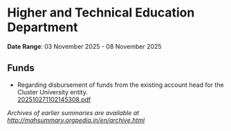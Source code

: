 # Higher and Technical Education Department

**Date Range**: 03 November 2025 - 08 November 2025


## Funds
- Regarding disbursement of funds from the existing account head for the Cluster University entity.\
  [202510271102145308.pdf](https://gr.maharashtra.gov.in/Site/Upload/Government%20Resolutions/English/202510271102145308....pdf)


*Archives of earlier summaries are available at http://mahsummary.orgpedia.in/en/archive.html*